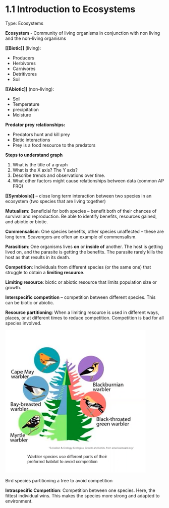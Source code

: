 # 1.1 Introduction to Ecosystems

Type: Ecosystems

**Ecosystem** - Community of living organisms in conjunction with non living and the non-living organisms

**\[\[Biotic\]\]** \(living\):

* Producers
* Herbivores
* Carnivores
* Detritivores
* Soil

**\[\[Abiotic\]\]** \(non-living\):

* Soil
* Temperature
* precipitation
* Moisture

**Predator prey relationships:**

* Predators hunt and kill prey
* Biotic interactions
* Prey is a food resource to the predators

**Steps to understand graph**

1. What is the title of a graph
2. What is the X axis? The Y axis?
3. Describe trends and observations over time.
4. What other factors might cause relationships between data \(common AP FRQ\)

**\[\[Symbiosis\]\]** – close long term interaction between two species in an ecosystem \(two species that are living together\)

**Mutualism**: Beneficial for both species – benefit both of their chances of survival and reproduction. Be able to identify benefits, resources gained, and abiotic or biotic.

**Commensalism**: One species benefits, other species unaffected – these are long term. Scavengers are often an example of commensalism.

**Parasitism**: One organisms lives **on** or **inside of** another. The host is getting lived on, and the parasite is getting the benefits. The parasite rarely kills the host as that results in its death.

**Competition**: Individuals from different species \(or the same one\) that struggle to obtain a **limiting resource**.

**Limiting resource**: biotic or abiotic resource that limits population size or growth.

**Interspecific competition** – competition between different species. This can be biotic or abiotic.

**Resource partitioning**: When a limiting resource is used in different ways, places, or at different times to reduce competition. Competition is bad for all species involved.

![Screen\_Shot\_2021-05-15\_at\_3.13.35\_PM.png](../.gitbook/assets/Screen_Shot_2021-05-15_at_3.13.35_PM.png)

Bird species partitioning a tree to avoid competition

**Intraspecific Competition**: Competition between one species. Here, the fittest individual wins. This makes the species more strong and adapted to environment.

